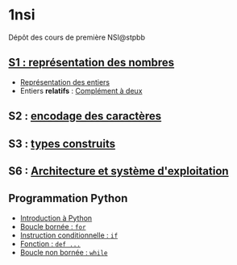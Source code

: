 # 1nsi
Dépôt des cours de première NSI@stpbb
## [S1 : représentation des nombres](https://github.com/thfruchart/1nsi/blob/main/19/README.md)
* [Représentation des entiers](https://github.com/thfruchart/1nsi/tree/main/19)
* Entiers **relatifs** : [Complément à deux](https://github.com/thfruchart/1nsi/blob/main/19/COURS_COMPLEMENT_A_DEUX.ipynb)

## S2 : [encodage des caractères](https://github.com/thfruchart/1nsi/blob/main/S2/README.md)


## S3 : [types construits](https://github.com/thfruchart/1nsi/blob/main/S3/README.md)

## S6 : [Architecture et système d'exploitation](https://github.com/thfruchart/1nsi/tree/main/S6#readme)

## Programmation Python
* [Introduction à Python](https://github.com/thfruchart/1nsi/tree/main/01)
* [Boucle bornée : `for`](https://github.com/thfruchart/1nsi/tree/main/02)
* [Instruction conditionnelle : `if`](https://github.com/thfruchart/1nsi/tree/main/03)
* [Fonction : `def ...`](https://github.com/thfruchart/1nsi/tree/main/04)
* [Boucle non bornée : `while`](https://github.com/thfruchart/1nsi/tree/main/06)

